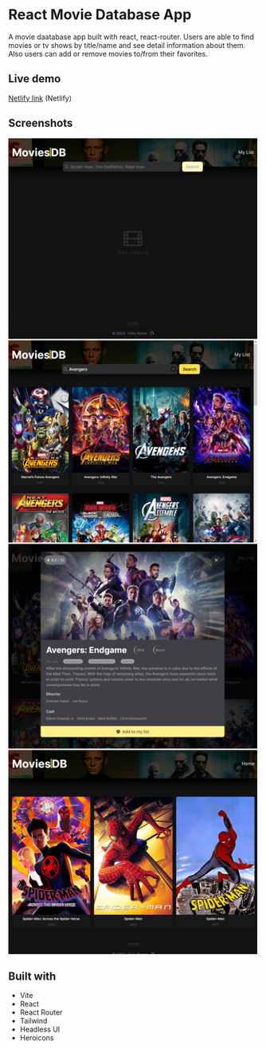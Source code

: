 # React Movie Database App

A movie daatabase app built with react, react-router. Users are able to find movies or tv shows by title/name and see detail information about them. Also users can add or remove movies to/from their favorites.

## Live demo

[Netlify link](https://courageous-chaja-7597ca.netlify.app/) (Netlify)

## Screenshots

<div>
  <img src="./screenshots/1.png" alt="Home page" width="500px" />
  <img src="./screenshots/2.png" alt="Home page, after search" width="500px" />
  <img src="./screenshots/3.png" alt="Home page, looking at movie details" width="500px" />
  <img src="./screenshots/4.png" alt="My List page" width="500px" />
</div>

## Built with

- Vite
- React
- React Router
- Tailwind
- Headless UI
- Heroicons

